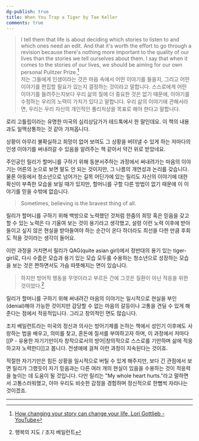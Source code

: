 ```yaml
---
dg-publish: true
title: When You Trap a Tiger by Tae Keller
comments: true
---
```


>I tell them that life is about deciding which stories to listen to and which ones need an edit. And that it's worth the effort to go through a revision because there's nothing more important to the quality of our lives than the stories we tell ourselves about them. I say that when it comes to the stories of our lives, we should be aiming for our own personal Pulitzer Prize.[^1]
><br>저는 그들에게 인생이라는 것은 마음 속에서 어떤 이야기를 들을지, 그리고 어떤 이야기를 편집할 필요가 있는지 결정하는 것이라고 말합니다. 스스로에게 어떤 이야기를 들려주는지보다 우리 삶의 질에 더 중요한 것은 없기 때문에, 이야기를 수정하는 우리의 노력이 가치가 있다고 말합니다. 우리 삶의 이야기에 관해서라면, 우리는 우리 자신의 개인적인 퓰리처상을 목표로 해야 한다고 말합니다.

로리 고틀립이라는 유명한 미국의 심리상담가가 테드톡에서 한 말인데요. 이 책의 내용과도 일맥상통하는 것 같아 가져옵니다.

상황이 아무리 불확실하고 희망이 없어 보여도 그 상황을 버텨낼 수 있게 하는 저마다의 인생 이야기를 써내려갈 수 있음을 알려주는 책 같아서 약간 위로 받았네요.

주인공인 릴리가 할머니를 구하기 위해 동분서주하는 과정에서 써내려가는 마음의 이야기는 어른의 눈으로 보면 말도 안 되는 것이지만, 그 나름의 개연성과 논리를 갖습니다. 물론 아동에서 청소년으로 넘어가는 길목 어딘가에 있는 릴리도 자신의 이야기에 대한 확신이 부족한 모습을 보일 때가 있지만, 할머니를 구할 다른 방법이 없기 때문에 이 이야기를 믿을 수밖에 없습니다. 

>Sometimes, believing is the bravest thing of all.

릴리가 할머니를 구하기 위해 백방으로 노력했던 것처럼 한줌의 희망 혹은 믿음을 갖고 할 수 있는 노력은 다 기울여 보는 것이 용기라고 생각했고, 설령 이런 노력 이후에 받아들이고 싶지 않은 현실을 받아들여야 하는 순간이 온다 하더라도 최선을 다한 만큼 후회도 적을 것이라는 생각이 들어요.

이런 과정을 거치면서 릴리가 QAG(quite asian girl)에서 정반대의 용기 있는 tiger-girl로, 다시 수줍은 모습과 용기 있는 모습 모두를 수용하는 청소년으로 성장하는 모습을 보는 것은 짠하면서도 가슴 따뜻해지는 면이 있습니다.

>하지만 방어적 행동을 무엇이라고 부르든 간에 그것은 질환이 아닌 적응을 위한 것이었다.[^2]

릴리가 할머니를 구하기 위해 써내려간 마음의 이야기는 일시적으로 현실을 부인(denial)해야 가능한 것이지만 감당할 수 없는 마음의 갈등이나 고통을 견딜 수 있게 해준다는 점에서 적응적입니다. 그리고 창의적인 면도 많습니다. 

조지 베일런트라는 미국의 정신과 의사는 방어기제를 논하는 책에서 성인기 이후에도 사랑하는 법을 배우고, 의미를 찾고, 혼돈에 질서를 부여하고자 하며, 이 과정에서 저마다 [[P - 유용한 자기기만이자 창작으로서의 방어|창의적으로 스스로를 기만하며 삶에 적응하고자 노력한다]]고 봅니다. 전생애에 걸쳐 이런 과정이 지속된다는 것이죠. 

적절한 자기기만은 힘든 상황을 일시적으로 버틸 수 있게 해주지만, 보다 긴 관점에서 보면 릴리가 그랬듯이 자기 믿음과는 다른 여러 개의 현실이 있음을 수용하는 것이 적응력을 높이는 데 도움이 될 것입니다. 다만 릴리는 "My whole heart hurts."라고 말하면서 고통스러워했고, 아마 우리도 비슷한 감정을 경험하며 정신적으로 한뼘씩 자라나는 것이겠죠.

---
[^1]: [How changing your story can change your life, Lori Gottlieb - YouTube](https://www.youtube.com/watch?v=O_MQr4lHm0c)
[^2]: 행복의 지도 / 조지 베일런트